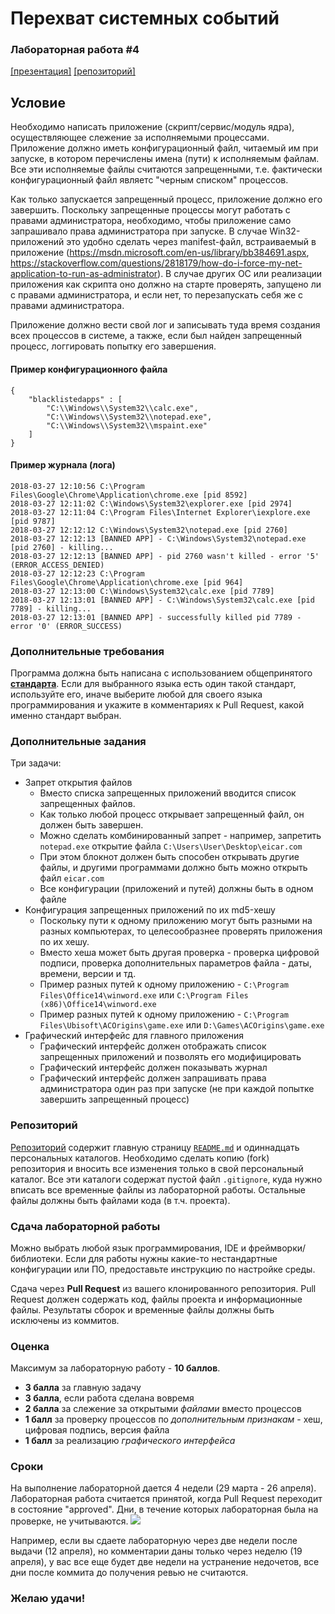 # Перехват системных событий
### Лабораторная работа #4
[[презентация]](https://www.dropbox.com/s/c8297ep7h5u60sl/Task%204.pptx?dl=0) [[репозиторий]](https://github.com/Andrew414/syseventstask)

## Условие
Необходимо написать приложение (скрипт/сервис/модуль ядра), осуществляющее слежение за исполняемыми процессами. Приложение должно иметь конфигурационный файл, читаемый им при запуске, в котором перечислены имена (пути) к исполняемым файлам. Все эти исполняемые файлы считаются запрещенными, т.е. фактически конфигурационный файл являетс "черным списком" процессов.

Как только запускается запрещенный процесс, приложение должно его завершить. Поскольку запрещенные процессы могут работать с правами администратора, необходимо, чтобы приложение само запрашивало права администратора при запуске. В случае Win32-приложений это удобно сделать через manifest-файл, встраиваемый в приложение (https://msdn.microsoft.com/en-us/library/bb384691.aspx, https://stackoverflow.com/questions/2818179/how-do-i-force-my-net-application-to-run-as-administrator). В случае других ОС или реализации приложения как скрипта оно должно на старте проверять, запущено ли с правами администратора, и если нет, то перезапускать себя же с правами администратора.

Приложение должно вести свой лог и записывать туда время создания всех процессов в системе, а также, если был найден запрещенный процесс, логгировать попытку его завершения.

#### Пример конфигурационного файла
```
{
    "blacklistedapps" : [ 
        "C:\\Windows\\System32\\calc.exe", 
        "C:\\Windows\\System32\\notepad.exe", 
        "C:\\Windows\\System32\\mspaint.exe" 
    ]
}
```

#### Пример журнала (лога)
```
2018-03-27 12:10:56 C:\Program Files\Google\Chrome\Application\chrome.exe [pid 8592]
2018-03-27 12:11:02 C:\Windows\System32\explorer.exe [pid 2974]
2018-03-27 12:11:04 C:\Program Files\Internet Explorer\iexplore.exe [pid 9787]
2018-03-27 12:12:12 C:\Windows\System32\notepad.exe [pid 2760]
2018-03-27 12:12:13 [BANNED APP] - C:\Windows\System32\notepad.exe [pid 2760] - killing...
2018-03-27 12:12:13 [BANNED APP] - pid 2760 wasn't killed - error '5' (ERROR_ACCESS_DENIED)
2018-03-27 12:12:23 C:\Program Files\Google\Chrome\Application\chrome.exe [pid 964]
2018-03-27 12:13:00 C:\Windows\System32\calc.exe [pid 7789]
2018-03-27 12:13:01 [BANNED APP] - C:\Windows\System32\calc.exe [pid 7789] - killing...
2018-03-27 12:13:01 [BANNED APP] - successfully killed pid 7789 - error '0' (ERROR_SUCCESS)
```

### Дополнительные требования
Программа должна быть написана с использованием общепринятого [**стандарта**](https://ru.wikipedia.org/wiki/Стандарт_оформления_кода). Если для выбранного языка есть один такой стандарт, используйте его, иначе выберите любой для своего языка программирования и укажите в комментариях к Pull Request, какой именно стандарт выбран.

### Дополнительные задания
Три задачи:
* Запрет открытия файлов
  * Вместо списка запрещенных приложений вводится список запрещенных файлов. 
  * Как только любой процесс открывает запрещенный файл, он должен быть завершен.
  * Можно сделать комбинированный запрет - например, запретить `notepad.exe` открытие файла `C:\Users\User\Desktop\eicar.com`
  * При этом блокнот должен быть способен открывать другие файлы, и другими программами должно быть можно открыть файл `eicar.com`
  * Все конфигурации (приложений и путей) должны быть в одном файле
* Конфигурация запрещенных приложений по их md5-хешу
  * Поскольку пути к одному приложению могут быть разными на разных компьютерах, то целесообразнее проверять приложения по их хешу.
  * Вместо хеша может быть другая проверка - проверка цифровой подписи, проверка дополнительных параметров файла - даты, времени, версии и тд. 
  * Пример разных путей к одному приложению - `C:\Program Files\Office14\winword.exe` или `C:\Program Files (x86)\Office14\winword.exe` 
  * Пример разных путей к одному приложению - `C:\Program Files\Ubisoft\ACOrigins\game.exe` или `D:\Games\ACOrigins\game.exe`
* Графический интерфейс для главного приложения
  * Графический интерфейс должен отображать список запрещенных приложений и позволять его модифицировать
  * Графический интерфейс должен показывать журнал
  * Графический интерфейс должен запрашивать права администратора один раз при запуске (не при каждой попытке завершить запрещенный процесс)



### Репозиторий
[Репозиторий](https://github.com/Andrew414/syseventstask) содержит главную страницу [`README.md`](https://github.com/Andrew414/syseventstask/blob/master/README.md) и одиннадцать персональных каталогов. Необходимо сделать копию (fork) репозитория и вносить все изменения только в свой персональный каталог. Все эти каталоги содержат пустой файл `.gitignore`, куда нужно вписать все временные файлы из лабораторной работы. Остальные файлы должны быть файлами кода (в т.ч. проекта).

### Сдача лабораторной работы
Можно выбрать любой язык программирования, IDE и фреймворки/библиотеки. Если для работы нужны какие-то нестандартные конфигурации или ПО, предоставьте инструкцию по настройке среды.

Сдача через **Pull Request** из вашего клонированного репозитория. Pull Request должен содержать код, файлы проекта и информационные файлы. Результаты сборок и временные файлы должны быть исключены из коммитов.

### Оценка
Максимум за лабораторную работу - **10 баллов**.
- **3 балла** за главную задачу
- **3 балла**, если работа сделана вовремя
- **2 балла** за слежение за открытыми *файлами* вместо процессов
- **1 балл** за проверку процессов по *дополнительным признакам* - хеш, цифровая подпись, версия файла
- **1 балл** за реализацию *графического интерфейса*

### Сроки
На выполнение лабораторной дается 4 недели (29 марта - 26 апреля). Лабораторная работа считается принятой, когда Pull Request переходит в состояние "approved". Дни, в течение которых лабораторная была на проверке, не учитываются.
![ ](https://i.snag.gy/lPOzf7.jpg)

Например, если вы сдаете лабораторную через две недели после выдачи (12 апреля), но комментарии даны только через неделю (19 апреля), у вас все еще будет две недели на устранение недочетов, все дни после коммита до получения ревью не считаются.

### Желаю удачи!
